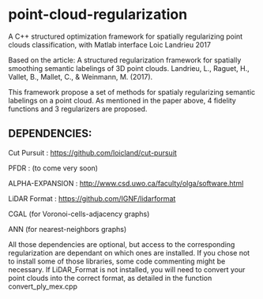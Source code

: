 # point-cloud-regularization

A C++ structured optimization framework for spatially regularizing point clouds classification, with Matlab interface
Loic Landrieu 2017

Based on the article:
A structured regularization framework for spatially smoothing semantic labelings of 3D point clouds.
Landrieu, L., Raguet, H., Vallet, B., Mallet, C., & Weinmann, M. (2017).

This framework propose a set of methods for spatialy regularizing semantic labelings on a point cloud.
As mentioned in the paper above, 4 fidelity functions and 3 regularizers are proposed.

## DEPENDENCIES:

Cut Pursuit : https://github.com/loicland/cut-pursuit

PFDR : (to come very soon)

ALPHA-EXPANSION : http://www.csd.uwo.ca/faculty/olga/software.html

LiDAR Format : https://github.com/IGNF/lidarformat

CGAL (for Voronoi-cells-adjacency graphs)

ANN (for nearest-neighbors graphs)

All those dependencies are optional, but access to the corresponding regularization are dependant on which ones are installed. If you chose not to install some of those libraries, some code commenting might be necessary.
If LiDAR_Format is not installed, you will need to convert your point clouds into the correct format, as detailed in the function convert_ply_mex.cpp
